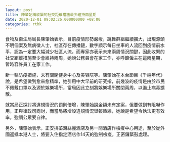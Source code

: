 ```yaml
---
layout: post
title: 陳肇始稱收緊的社交距離措施最少維持兩星期
date: 2020-12-01 09:02:26.000000000 +08:00
categories: rthk
---
```


食物及衞生局局長陳肇始表示，目前疫情形勢嚴峻，跳舞群組繼續擴大，出現源頭不明個案及無病徴人士，社區存在傳播鏈，數字顯示每日坐車的人流回到疫情前水平，認為一定要大幅減少社區人流，而專家亦表示未來兩周情況關鍵，因此收緊的社交距離措施至少會維持兩周，她說公務員會在家工作，亦呼籲僱主在這兩星期，暫時容許員工在家工作。

新一輪防疫措施，未有關閉健身中心及美容院等。陳肇始在本台節目《千禧年代》說，是希望做到愈來愈精準，她引用中大早前的研究指，前幾波的疫情是由於市民不佩戴口罩以及源於娛樂場所，當局因此立刻將娛樂場所關閉兩周，以遏止病毒擴散。

就當局正探討將違規情況的罰則倍增，陳肇始說金額未有定案，但要做到有阻嚇作用，正與律政司商討，而當局將增設違規情況舉報熱線，她說是希望令執法更有效率，強調公眾要自律。

另外，陳肇始表示，正安排荃灣絲麗酒店及另一間酒店作檢疫中心用途，至於從外國返抵本港人士，將要入住指定酒店作14天的強制檢疫，正密鑼緊鼓處理。
